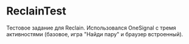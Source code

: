 # ReclainTest
Тестовое задание для Reclain. Использовался OneSignal с тремя активностями (базовое, игра "Найди пару" и браузер встроенный).
